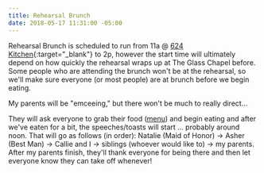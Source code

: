 ```yaml
---
title: Rehearsal Brunch
date: 2018-05-17 11:31:00 -05:00
---
```


Rehearsal Brunch is scheduled to run from 11a @ [624 Kitchen](https://goo.gl/maps/JojmvNgWkB92){:target="_blank"} to 2p, however the start time will ultimately depend on how quickly the rehearsal wraps up at The Glass Chapel before. Some people who are attending the brunch won't be at the rehearsal, so we'll make sure everyone (or most people) are at brunch before we begin eating.

My parents will be "emceeing," but there won't be much to really direct…

They will ask everyone to grab their food (<a href='/uploads/menu--buffet.jpg' target='_blank'>menu</a>) and begin eating and after we've eaten for a bit, the speeches/toasts will start … probably around noon. That will go as follows (in order):  Natalie (Maid of Honor) -> Asher (Best Man) -> Callie and I -> siblings (whoever would like to) -> my parents. After my parents finish, they'll thank everyone for being there and then let everyone know they can take off whenever!
